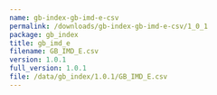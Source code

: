 ```yaml
---
name: gb-index-gb-imd-e-csv
permalink: /downloads/gb-index-gb-imd-e-csv/1_0_1
package: gb_index
title: gb_imd_e
filename: GB_IMD_E.csv
version: 1.0.1
full_version: 1.0.1
file: /data/gb_index/1.0.1/GB_IMD_E.csv
---
```


